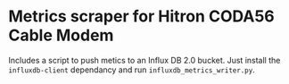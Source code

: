 
# Metrics scraper for Hitron CODA56 Cable Modem

Includes a script to push metics to an Influx DB 2.0 bucket. Just install the `influxdb-client` dependancy and run `influxdb_metrics_writer.py`.
